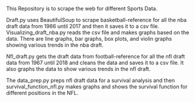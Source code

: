 This Repository is to scrape the web for different Sports Data.

Draft.py uses BeautifulSoup to scrape basketball-reference for all the nba draft data from 1966 until 2017 and then it saves it to a csv file. Visualizing_draft_nba.py reads the csv file and makes graphs based on the data. There are line graphs, bar graphs, box plots, and violin graphs showing various trends in the nba draft.

Nfl_draft.py gets the draft data from football-reference for all the nfl draft data from 1967 until 2018 and cleans the data and saves it to a csv file. It also graphs the data to show various trends in the nfl draft.

The data_prep.py preps nfl draft data for a survival analysis and then survival_function_nfl.py makes graphs and shows the survival function for different positions in the NFL.
